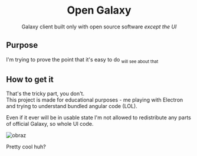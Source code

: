 <h1 align="center">Open Galaxy</h1>
<p align="center">Galaxy client built only with open source software <i>except the UI</i></p>

## Purpose

I'm trying to prove the point that it's easy to do <sub>will see about that</sub>

## How to get it

That's the tricky part, you don't.  
This project is made for educational purposes - me playing with Electron and trying to understand bundled angular code (LOL).

Even if it ever will be in usable state I'm not allowed to redistribute any parts of official Galaxy, so whole UI code.



![obraz](https://user-images.githubusercontent.com/62100117/230466609-bdfaae19-6259-4af3-bcc5-7c3e36b10bb0.png)

Pretty cool huh?
